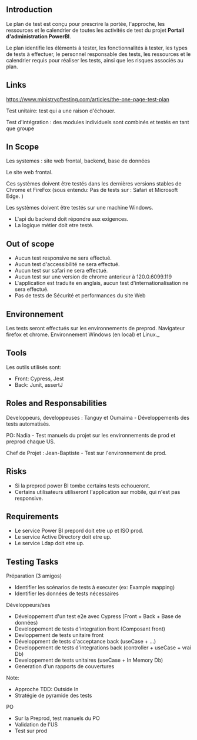 

## Introduction

Le plan de test est conçu pour prescrire la portée, l'approche, les ressources et le calendrier de toutes les activités de test du projet __Portail d'administration PowerBI__.

Le plan identifie les éléments à tester, les fonctionnalités à tester, les types de tests à effectuer, le personnel responsable des tests, les ressources et le calendrier requis pour réaliser les tests, ainsi que les risques associés au plan.


## Links

https://www.ministryoftesting.com/articles/the-one-page-test-plan

Test unitaire: test qui a une raison d'échouer.

Test d'intégration : des modules individuels sont combinés et testés en tant que groupe

## In Scope

Les systemes : site web frontal, backend, base de données

Le site web frontal.

Ces systèmes doivent être testés dans les dernières versions stables de Chrome et FireFox (sous entendu: Pas de tests sur : Safari et Microsoft Edge. )

Les systèmes doivent être testés sur une machine Windows.


- L'api du backend doit répondre aux exigences.
- La logique métier doit etre testé.


## Out of scope

- Aucun test responsive ne sera effectué.
- Aucun test d'accessibilité ne sera effectué.
- Aucun test sur safari ne sera effectué.
- Aucun test sur une version de chrome anterieur à 120.0.6099.119
- L'application est traduite en anglais, aucun test d'internationalisation ne sera effectué.
- Pas de tests de Sécurité et performances du site Web

## Environnement 

Les tests seront effectués sur les environnements de preprod. Navigateur firefox et chrome. Environnement Windows (en local) et Linux._

## Tools

Les outils utilisés sont: 

- Front: Cypress, Jest
- Back: Junit, assertJ

## Roles and Responsabilities

Developpeurs, developpeuses : Tanguy et Oumaima - Développements des tests automatisés.

PO: Nadia - Test manuels du projet sur les environnements de prod et preprod chaque US.

Chef de Projet : Jean-Baptiste - Test sur l'environnement de prod.


## Risks

- Si la preprod power BI tombe certains tests echoueront.
- Certains utilisateurs utiliseront l'application sur mobile, qui n'est pas responsive.

## Requirements 

- Le service Power BI prepord doit etre up et ISO prod.
- Le service Active Directory doit etre up.
- Le service Ldap doit etre up.


## Testing Tasks


Préparation (3 amigos)
- Identifier les scénarios de tests à executer (ex: Example mapping)
- Identifier les données de tests nécessaires

Développeurs/ses

- Développement d'un test e2e avec Cypress (Front + Back + Base de données)
- Developpement de tests d'integration front (Composant front)
- Devloppement de tests unitaire front
- Développment de tests d'acceptance back (useCase + ...)
- Developpement de tests d'integrations back (controller + useCase + vrai Db)
- Developpement de tests unitaires (useCase + In Memory Db)
- Generation d'un rapports de couvertures

Note: 
- Approche TDD: Outside In
- Stratégie de pyramide des tests 

PO
- Sur la Preprod, test manuels du PO
- Validation de l'US
- Test sur prod


